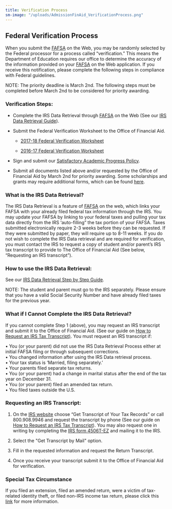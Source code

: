 ```yaml
---
title: Verification Process
sm-image: "/uploads/AdmissionFinAid_VerificationProcess.png"
---
```


## Federal Verification Process

When you submit the [FAFSA](http://www.fafsa.ed.gov/) on the Web, you may be randomly selected by the Federal processor for a process called “verification.” This means the Department of Education requires our office to determine the accuracy of the information provided on your [FAFSA](http://www.fafsa.ed.gov/) on the Web application. If you receive this notification, please complete the following steps in compliance with Federal guidelines.

NOTE: The priority deadline is March 2nd. The following steps must be completed before March 2nd to be considered for priority awarding.

### Verification Steps:

* Complete the IRS Data Retrieval through [FAFSA](http://www.fafsa.ed.gov/) on the Web (See our [IRS Data Retrieval Guide](http://www.masters.edu/media/867479/fafsa-irs-data-retrieval-rev.pdf "FAFSA IRS Data Retrieval rev.pdf")).

* Submit the Federal Verification Worksheet to the Office of Financial Aid.

  * [2017-18 Federal Verification Worksheet](http://www.masters.edu/media/868376/forms-mi-fvw-2017-18.pdf "Forms- MI- FVW 2017-18.pdf")

  * [2016-17 Federal Verification Worksheet](http://www.masters.edu/media/868149/16-17-federal-verification-worksheet.pdf "16-17 Federal Verification Worksheet.pdf")

* Sign and submit our [Satisfactory Academic Progress Policy](http://www.masters.edu/media/868183/undergrad-satisfactory-academic-progress-policy.pdf "Undergrad - Satisfactory Academic Progress Policy.pdf").

* Submit all documents listed above and/or requested by the Office of Financial Aid by March 2nd for priority awarding. Some scholarships and grants may require additional forms, which can be found [here](http://www.masters.edu/undergrad/financial-aid/generalundergraduateprogram/newandtransfer.aspx).

### What is the IRS Data Retrieval?

The IRS Data Retrieval is a feature of [FAFSA](http://www.fafsa.ed.gov/) on the web, which links your FAFSA with your already filed federal tax information through the IRS. You may update your FAFSA by linking to your federal taxes and pulling your tax data directly from the IRS ‘auto-filling” the tax portion of your FAFSA. Taxes submitted electronically require 2-3 weeks before they can be requested. If they were submitted by paper, they will require up to 8-11 weeks. If you do not wish to complete the IRS Data retrieval and are required for verification, you must contact the IRS to request a copy of student and/or parent’s IRS tax transcript to provide to The Office of Financial Aid (See below, “Requesting an IRS transcript”).

### How to use the IRS Data Retrieval:

See our [IRS Data Retrieval Step by Step Guide](http://www.masters.edu/media/868615/info-verification-fafsa-irs-data-retrieval.pdf "Info- Verification- FAFSA IRS Data Retrieval.pdf").

NOTE: The student and parent must go to the IRS separately. Please ensure that you have a valid Social Security Number and have already filed taxes for the previous year.

### What if I Cannot Complete the IRS Data Retrieval?

If you cannot complete Step 1 (above), you may request an IRS transcript and submit it to the Office of Financial Aid. (See our guide on [How to Request an IRS Tax Transcript)](http://www.masters.edu/media/868798/info-verification-irs-transcript-request-rev.pdf "Info- Verification- IRS Transcript Request rev.pdf"). You must request an IRS transcript if:

• You (or your parent) did not use the IRS Data Retrieval Process either at initial FAFSA filing or through subsequent corrections.\
• You changed information after using the IRS Data retrieval process.\
• Your tax status is ‘Married, filing separately.’\
• Your parents filed separate tax returns.\
• You (or your parent) had a change in marital status after the end of the tax year on December 31.\
• You (or your parent) filed an amended tax return.\
• You filed taxes outside the U.S.

### Requesting an IRS Transcript:

1. On the [IRS website](http://www.irs.gov/) choose “Get Transcript of Your Tax Records” or call 800.908.9946 and request the transcript by phone (See our guide on [How to Request an IRS Tax Transcript](http://www.masters.edu/media/868798/info-verification-irs-transcript-request-rev.pdf "Info- Verification- IRS Transcript Request rev.pdf")). You may also request one in writing by completing the [IRS form 4506T-EZ](https://www.irs.gov/uac/About-Form-4506T) and mailing it to the IRS.

2. Select the "Get Transcript by Mail" option.

3. Fill in the requested information and request the Return Transcript.

4. Once you receive your transcript submit it to the Office of Financial Aid for verification.

### Special Tax Circumstance

If you filed an extension, filed an amended return, were a victim of tax-related identity theft, or filed non-IRS income tax return, please click this [link](http://www.masters.edu/media/868481/info-verificaiton-special-tax-circumstances-instructions.pdf "Info- Verificaiton- Special Tax Circumstances Instructions.pdf") for more information.